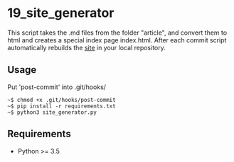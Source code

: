 19_site_generator
=================

This script takes the .md files from the folder "article", and convert
them to html and creates a special index page index.html. After each
commit script automatically rebuilds the [site](https://galbator1x.github.io/devman/19_site_generator/index.html) in your local repository.

Usage
-----

Put 'post-commit' into .git/hooks/

```
~$ chmod +x .git/hooks/post-commit
~$ pip install -r requirements.txt
~$ python3 site_generator.py
```

Requirements
------------

- Python >= 3.5

